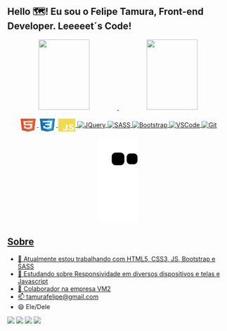 ## Hello 🗺️! Eu sou o Felipe Tamura, Front-end Developer. Leeeeet´s Code!
<div align="center">
  <a href="https://github.com/tamurafelipe">
  <img width="48%" height="160em" src="https://github-readme-stats.vercel.app/api?username=tamurafelipe&show_icons=true&theme=highcontrast&include_all_commits=true&count_private=true"/>
  <img width="48%" height="160em" src="https://github-readme-stats.vercel.app/api/top-langs/?username=tamurafelipe&layout=compact&langs_count=7&theme=highcontrast"/>

<div style="display: inline_block"><br>
  <img align="center" alt="HTML" height="30" width="40" src="https://raw.githubusercontent.com/devicons/devicon/master/icons/html5/html5-original.svg">
  <img align="center" alt="CSS" height="30" width="40" src="https://raw.githubusercontent.com/devicons/devicon/master/icons/css3/css3-original.svg">
  <img align="center" alt="JavaScript" height="30" width="40" src="https://raw.githubusercontent.com/devicons/devicon/master/icons/javascript/javascript-plain.svg">
  <img align="center" alt="JQuery" height="30" width="40" src="https://cdn.jsdelivr.net/gh/devicons/devicon/icons/jquery/jquery-original-wordmark.svg" />
  <img align="center" alt="SASS" height="30" width="40" src="https://cdn.jsdelivr.net/gh/devicons/devicon/icons/sass/sass-original.svg" />
  <img align="center" alt="Bootstrap" height="30" width="40" src="https://cdn.jsdelivr.net/gh/devicons/devicon/icons/bootstrap/bootstrap-original-wordmark.svg" />
  <img align="center" alt="VSCode" height="30" width="40" src="https://cdn.jsdelivr.net/gh/devicons/devicon/icons/vscode/vscode-original-wordmark.svg" />
  <img align="center" alt="Git" height="30" width="40" src="https://cdn.jsdelivr.net/gh/devicons/devicon/icons/git/git-original.svg" />
</div>

![Snake animation](https://github.com/tamurafelipe/tamurafelipe/blob/output/github-contribution-grid-snake.svg)

</div>
  
<h2>Sobre</h2>

- 🔭 Atualmente estou trabalhando com HTML5, CSS3, JS, Bootstrap e SASS
- 🌱 Estudando sobre Responsividade em diversos dispositivos e telas e Javascript
- 👯 Colaborador na empresa VM2
- 📫 tamurafelipe@gmail.com
- 😄 Ele/Dele

<div> 
  <a href="https://www.linkedin.com/in/felipe-diego-tamura/" target="_blank"><img src="https://img.shields.io/badge/-LinkedIn-%230077B5?style=for-the-badge&logo=linkedin&logoColor=white" target="_blank"></a>
  <a href = "mailto:tamurafelipe@gmail.com"><img src="https://img.shields.io/badge/-Gmail-%23333?style=for-the-badge&logo=gmail&logoColor=white" target="_blank"></a>
  <a href="https://twitter.com/dih_tamura" target="_blank"><img src="https://img.shields.io/badge/Twitter-1DA1F2?style=for-the-badge&logo=twitter&logoColor=white" target="_blank"></a> 
  <a href="https://www.instagram.com/tamura_felipe/" target="_blank"><img src="https://img.shields.io/badge/-Instagram-%23E4405F?style=for-the-badge&logo=instagram&logoColor=white" target="_blank"></a> 
</div>
